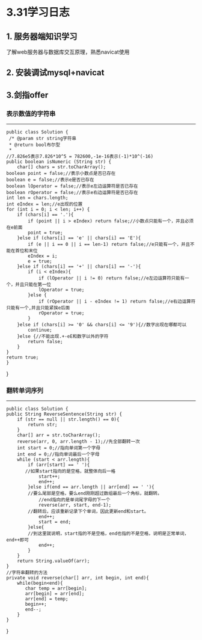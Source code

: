 # 3.31学习日志
## 1. 服务器端知识学习
了解web服务器与数据库交互原理，熟悉navicat使用


## 2. 安装调试mysql+navicat

## 3.剑指offer
### 表示数值的字符串
***
	public class Solution {
     /* @param str string字符串 
     * @return bool布尔型
     * 
    //7.826e5表示7.826*10^5 = 782600,-1e-16表示(-1)*10^(-16)
    public boolean isNumeric (String str) {
        char[] chars = str.toCharArray();
    boolean point = false;//表示小数点是否已存在
    boolean e = false;//表示e是否已存在
    boolean lOperator = false;//表示e左边运算符是否已存在
    boolean rOperator = false;//表示e右边运算符是否已存在
    int len = chars.length;
    int eIndex = len;//e出现的位置
    for (int i = 0; i < len; i++) {
        if (chars[i] == '.'){
            if (point || i > eIndex) return false;//小数点只能有一个，并且必须在e前面
            point = true;
        }else if (chars[i] == 'e' || chars[i] == 'E'){
            if (e || i == 0 || i == len-1) return false;//e只能有一个，并且不能在首位和末位
            eIndex = i;
            e = true;
        }else if (chars[i] == '+' || chars[i] == '-'){
            if (i < eIndex){
                if (lOperator || i != 0) return false;//e左边运算符只能有一个，并且只能在第一位
                lOperator = true;
            }else {
                if (rOperator || i - eIndex != 1) return false;//e右边运算符只能有一个,并且只能紧挨e后面
                rOperator = true;
            }
        }else if (chars[i] >= '0' && chars[i] <= '9'){//数字出现在哪都可以
            continue;
        }else {//不能出现.+-eE和数字以外的字符
            return false;
        }
    }
    return true;
    }
}


### 翻转单词序列
***
	public class Solution {
    public String ReverseSentence(String str) {
        if (str == null || str.length() == 0){
            return str;
        }
        char[] arr = str.toCharArray();
        reverse(arr, 0, arr.length - 1);//先全部翻转一次
        int start = 0;//指向单词第一个字母
        int end = 0;//指向单词最后一个字母
        while (start < arr.length){
            if (arr[start] == ' '){
           //如果start指向的是空格，就整体向后一格
                start++;
                end++;
            }else if(end == arr.length || arr[end] == ' '){
            //要么尾部是空格，要么end刚刚超过数组最后一个角标，就翻转。
                //end指向的是单词尾字母的下一个
                reverse(arr, start, end-1);
            //翻转后，应该重新记录下个单词，因此更新end和start。
                end++;
                start = end;
            }else{
            //到这里就说明，start指的不是空格，end也指的不是空格，说明是正常单词，end++即可
                end++;
            }   
        }
        return String.valueOf(arr);
    }
    //字符串翻转的方法
    private void reverse(char[] arr, int begin, int end){
        while(begin<end){
           char temp = arr[begin];
           arr[begin] = arr[end];
           arr[end] = temp;
           begin++;
           end--;
        }
    }
}


